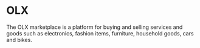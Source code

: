 # OLX

The OLX marketplace is a platform for buying and selling services and goods such as electronics, fashion items, furniture, household goods, cars and bikes.
